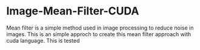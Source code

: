 # Image-Mean-Filter-CUDA
Mean filter is a simple method used in image processing to reduce noise in images. This is an simple approch to create this mean filter approach with cuda language. This is tested 
<!--stackedit_data:
eyJoaXN0b3J5IjpbLTE1OTMyMTMyXX0=
-->